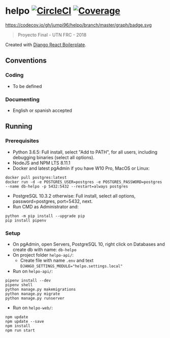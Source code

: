 # helpo [![CircleCI](https://circleci.com/gh/Jumpi96/helpo.png?circle-token=:circle-token)](https://circleci.com/gh/Jumpi96/helpo.png?circle-token=:circle-token) [![Coverage](https://codecov.io/gh/jumpi96/helpo/branch/master/graph/badge.svg)](https://codecov.io/gh/jumpi96/helpo/branch/master/graph/badge.svg)
https://codecov.io/gh/jumpi96/helpo/branch/master/graph/badge.svg

> Proyecto Final - UTN FRC - 2018

Created with [Django React Boilerplate](https://github.com/vintasoftware/django-react-boilerplate).

## Conventions
### Coding
- To be defined
### Documenting
- English or spanish accepted

## Running
### Prerequisites
- Python 3.6.5: Full install, select "Add to PATH", for all users, including debugging binaries (select all options).
- NodeJS and NPM LTS 8.11.1
- Docker and latest pgAdmin if you have W10 Pro, MacOS or Linux:
```
docker pull postgres:latest
docker run -d -e POSTGRES_USER=postgres -e POSTGRES_PASSWORD=postgres --name db-helpo -p 5432:5432 --restart=always postgres
```
  - PostgreSQL 10.3.2 otherwise: Full install, select all options, password=postgres, port=5432, next.
- Run CMD as Administrator and:
```
python -m pip install --upgrade pip
pip install pipenv
```
### Setup
- On pgAdmin, open Servers, PostgreSQL 10, right click on Databases and create db with name: `db-helpo`
- On project folder `helpo-api/`:
  - Create file with name `.env` and text `DJANGO_SETTINGS_MODULE="helpo.settings.local"`
- Run on `helpo-api/`: 
```
pipenv install --dev
pipenv shell
python manage.py makemigrations
python manage.py migrate
python manage.py runserver
```
- Run on `helpo-web/`: 
```
npm update
npm update --save
npm install
npm run start
```



